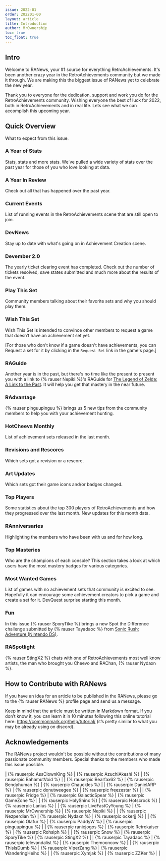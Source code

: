 ```yaml
---
issue: 2022-01
order: 202201-00
layout: article
title: Introduction
author: MrOwnership
toc: true
toc_float: true
---
```


## Intro
Welcome to RANews, your #1 source for everything RetroAchievements. It's been another crazy year in the RetroAchievements community but we made it through. We are making this the biggest issue of RANews yet to celebrate the new year.

Thank you to everyone for the dedication, support and work you do for the RetroAchievements community. Wishing everyone the best of luck for 2022, both in RetroAchievements and in real life. Lets see what we can accomplish this upcoming year.


## Quick Overview
What to expect from this issue.


### A Year of Stats
Stats, stats and more stats. We've pulled a wide variety of stats over the past year for those of you who love looking at data.


### A Year In Review
Check out all that has happened over the past year.


### Current Events
List of running events in the RetroAchievements scene that are still open to join.


### DevNews
Stay up to date with what's going on in Achievement Creation scene.


### Devember 2.0
The yearly ticket clearing event has completed. Check out the number of tickets resolved, save states submitted and much more about the results of the event.


### Play This Set
Community members talking about their favorite sets and why you should play them.


### Wish This Set
Wish This Set is intended to convince other members to request a game that doesn’t have an achievement set yet.

[For those who don't know if a game doesn't have achievements, you can Request a set for it by clicking in the `Request Set` link in the game's page.]


### RAGuide
Another year is in the past, but there's no time like the present to present you with a link to {% rauser Nepiki %}'s RAGuide for [The Legend of Zelda: A Link to the Past](https://retroachievements.org/game/355). It will help you get that mastery in the near future.


### RAdvantage
{% rauser pinguupinguu %} brings us 5 new tips from the community members to help you with your achievement hunting.


### HotCheevs Monthly
List of achievement sets released in the last month.


### Revisions and Rescores
Which sets got a revision or a rescore.


### Art Updates
Which sets got their game icons and/or badges changed.


### Top Players
Some statistics about the top 300 players of RetroAchievements and how they progressed over the last month. New updates for this month data.


### RAnniversaries
Highlighting the members who have been with us and for how long.


### Top Masteries
Who are the champions of each console? This section takes a look at which users have the most mastery badges for various categories.


### Most Wanted Games
List of games with no achievement sets that community is excited to see. Hopefully it can encourage some achievement creators to pick a game and create a set for it. DevQuest surprise starting this month.


### Fun
In this issue {% rauser SporyTike %} brings a new Spot the Difference challenge submitted by {% rauser Tayadaoc %} from [Sonic Rush: Adventure (Nintendo DS)](https://retroachievements.org/game/14807).


### RASpotlight
{% rauser StingX2 %} chats with one of RetroAchievements most well know artists, the man who brought you Cheevo and RAChan, {% rauser Nydaxn %}.


## How to Contribute with RANews
If you have an idea for an article to be published in the RANews, please go to the {% rauser RANews %} profile page and send us a message.

Keep in mind that the article must be written in Markdown format. If you don’t know it, you can learn it in 10 minutes following this online tutorial here: <https://commonmark.org/help/tutorial/> (it’s pretty similar to what you may be already using on discord).


## Acknowledgements
The RANews project wouldn't be possible without the contributions of many passionate community members. Special thanks to the members who made this issue possible.

| {% rauserpic AssClownKing %}    | {% rauserpic AzuchiAkeshi %}  | {% rauserpic BahamutVoid %}    |
| {% rauserpic Bearfax62 %}       | {% rauserpic Bendyhuman %}    | {% rauserpic Chauckles %}      |
| {% rauserpic DanielARP %}       | {% rauserpic donutweegee %}   | {% rauserpic freezestar %}     |
| {% rauserpic Fridge %}          | {% rauserpic GalacticSpear %} | {% rauserpic GameZone %}       |
| {% rauserpic HolyShinx %}       | {% rauserpic Hotscrock %}     | {% rauserpic Lanius %}         |
| {% rauserpic LiveFastCyYoung %} | {% rauserpic MrOwnership %}   | {% rauserpic Nepiki %}         |
| {% rauserpic Nezperdian %}      | {% rauserpic Nydaxn %}        | {% rauserpic ockerjj %}        |
| {% rauserpic Olafur %}          | {% rauserpic PaddyW %}        | {% rauserpic pinguupinguu %}   |
| {% rauserpic raniejogos %}      | {% rauserpic Retrokaiser %}   | {% rauserpic Rohsiph %}        |
| {% rauserpic Snow %}         | {% rauserpic SporyTike %}     | {% rauserpic StingX2 %}        |
| {% rauserpic Tayadaoc %}        | {% rauserpic televandalist %} | {% rauserpic Themooncow %}     |
| {% rauserpic ThisIsDumb %}      | {% rauserpic ViperZang %}     | {% rauserpic WanderingHeiho %} |
| {% rauserpic Xymjak %}          | {% rauserpic ZZKer %}         |                                |